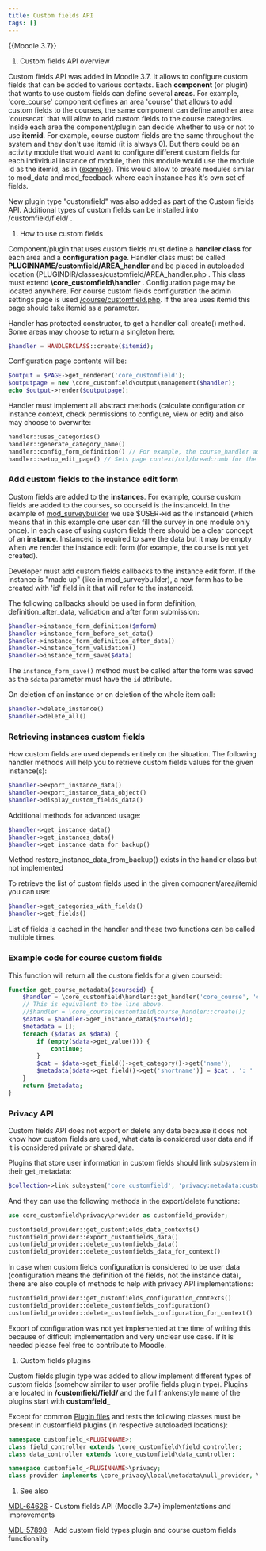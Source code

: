 ```yaml
---
title: Custom fields API
tags: []
---
```

{{Moodle 3.7}}

  1. Custom fields API overview

Custom fields API was added in Moodle 3.7. It allows to configure custom fields that can be added to various contexts. Each **component** (or plugin) that wants to use custom fields can define several **areas**. For example, 'core_course' component defines an area 'course' that allows to add custom fields to the courses, the same component can define another area 'coursecat' that will allow to add custom fields to the course categories. Inside each area the component/plugin can decide whether to use or not to use **itemid**. For example, course custom fields are the same throughout the system and they don't use itemid (it is always 0). But there could be an activity module that would want to configure different custom fields for each individual instance of module, then this module would use the module id as the itemid, as in ([example](https://github.com/marinaglancy/moodle-mod_surveybuilder)). This would allow to create modules similar to mod_data and mod_feedback where each instance has it's own set of fields.

New plugin type "customfield" was also added as part of the Custom fields API. Additional types of custom fields can be installed into /customfield/field/ .

  1. How to use custom fields

Component/plugin that uses custom fields must define a **handler class** for each area and a **configuration page**. Handler class must be called **PLUGINNAME/customfield/AREA_handler** and be placed in autoloaded location (PLUGINDIR/classes/customfield/AREA_handler.php . This class must extend **\core_customfield\handler** . Configuration page may be located anywhere. For course custom fields configuration the admin settings page is used [/course/customfield.php](https://github.com/moodle/moodle/blob/master/course/customfield.php). If the area uses itemid this page should take itemid as a parameter.

Handler has protected constructor, to get a handler call create() method. Some areas may choose to return a singleton here:

```php
$handler = HANDLERCLASS::create($itemid);
```

Configuration page contents will be:

```php
$output = $PAGE->get_renderer('core_customfield');
$outputpage = new \core_customfield\output\management($handler);
echo $output->render($outputpage);
```

Handler must implement all abstract methods (calculate configuration or instance context, check permissions to configure, view or edit) and also may choose to overwrite:

```php
handler::uses_categories()
handler::generate_category_name()
handler::config_form_definition() // For example, the course_handler adds "locked" and "visibility" settings that control who can edit or view the particular field.
handler::setup_edit_page() // Sets page context/url/breadcrumb for the customfield/edit.php page, in some cases it must be overridden.
```

### Add custom fields to the instance edit form

Custom fields are added to the **instances**. For example, course custom fields are added to the courses, so courseid is the instanceid. In the example of [mod_surveybuilder](https://github.com/marinaglancy/moodle-mod_surveybuilder) we use $USER->id as the instanceid (which means that in this example one user can fill the survey in one module only once). In each case of using custom fields there should be a clear concept of an **instance**. Instanceid is required to save the data but it may be empty when we render the instance edit form (for example, the course is not yet created).

Developer must add custom fields callbacks to the instance edit form. If the instance is "made up" (like in mod_surveybuilder), a new form has to be created with 'id' field in it that will refer to the instanceid.

The following callbacks should be used in form definition, definition_after_data, validation and after form submission:

```php
$handler->instance_form_definition($mform)
$handler->instance_form_before_set_data()
$handler->instance_form_definition_after_data()
$handler->instance_form_validation()
$handler->instance_form_save($data)
```

The `instance_form_save()` method must be called after the form was saved as the `$data` parameter must have the `id` attribute.

On deletion of an instance or on deletion of the whole item call:

```php
$handler->delete_instance()
$handler->delete_all()
```

### Retrieving instances custom fields

How custom fields are used depends entirely on the situation. The following handler methods will help you to retrieve custom fields values for the given instance(s):

```php
$handler->export_instance_data()
$handler->export_instance_data_object()
$handler->display_custom_fields_data()
```

Additional methods for advanced usage:

```php
$handler->get_instance_data()
$handler->get_instances_data()
$handler->get_instance_data_for_backup()
```

Method restore_instance_data_from_backup() exists in the handler class but not implemented

To retrieve the list of custom fields used in the given component/area/itemid you can use:

```php
$handler->get_categories_with_fields()
$handler->get_fields()
```

List of fields is cached in the handler and these two functions can be called multiple times.

### Example code for course custom fields

This function will return all the custom fields for a given courseid:

```php
function get_course_metadata($courseid) {
    $handler = \core_customfield\handler::get_handler('core_course', 'course');
    // This is equivalent to the line above.
    //$handler = \core_course\customfield\course_handler::create();
    $datas = $handler->get_instance_data($courseid);
    $metadata = [];
    foreach ($datas as $data) {
        if (empty($data->get_value())) {
            continue;
        }
        $cat = $data->get_field()->get_category()->get('name');
        $metadata[$data->get_field()->get('shortname')] = $cat . ': ' . $data->get_value();
    }
    return $metadata;
}
```

### Privacy API

Custom fields API does not export or delete any data because it does not know how custom fields are used, what data is considered user data and if it is considered private or shared data.

Plugins that store user information in custom fields should link subsystem in their get_metadata:

```php
$collection->link_subsystem('core_customfield', 'privacy:metadata:customfieldpurpose');
```

And they can use the following methods in the export/delete functions:

```php
use core_customfield\privacy\provider as customfield_provider;

customfield_provider::get_customfields_data_contexts()
customfield_provider::export_customfields_data()
customfield_provider::delete_customfields_data()
customfield_provider::delete_customfields_data_for_context()
```

In case when custom fields configuration is considered to be user data (configuration means the definition of the fields, not the instance data), there are also couple of methods to help with privacy API implementations:

```php
customfield_provider::get_customfields_configuration_contexts()
customfield_provider::delete_customfields_configuration()
customfield_provider::delete_customfields_configuration_for_context()
```

Export of configuration was not yet implemented at the time of writing this because of difficult implementation and very unclear use case. If it is needed please feel free to contribute to Moodle.

  1. Custom fields plugins

Custom fields plugin type was added to allow implement different types of custom fields (somehow similar to user profile fields plugin type). Plugins are located in **/customfield/field/** and the full frankenstyle name of the plugins start with **customfield_**

Except for common [Plugin files](../../commonfiles.md) and tests the following classes must be present in customfield plugins (in respective autoloaded locations):

```php
namespace customfield_<PLUGINNAME>;
class field_controller extends \core_customfield\field_controller;
class data_controller extends \core_customfield\data_controller;

namespace customfield_<PLUGINNAME>\privacy;
class provider implements \core_privacy\local\metadata\null_provider, \core_customfield\privacy\customfield_provider;
```

  1. See also

[MDL-64626](https://tracker.moodle.org/browse/MDL-64626) - Custom fields API (Moodle 3.7+) implementations and improvements

[MDL-57898](https://tracker.moodle.org/browse/MDL-57898) - Add custom field types plugin and course custom fields functionality
